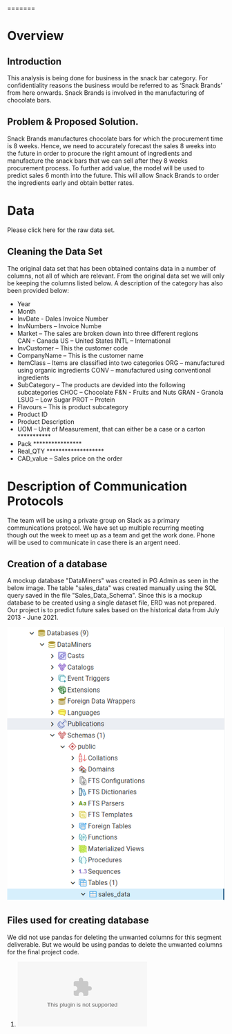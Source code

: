 =======
# Overview
## Introduction
This analysis is being done for business in the snack bar category. For confidentiality reasons the business would be referred to as ‘Snack Brands’ from here onwards. Snack Brands is involved in the manufacturing of chocolate bars. 
## Problem & Proposed Solution.
Snack Brands manufactures chocolate bars for which the procurement time is 8 weeks. Hence, we need to accurately forecast the sales 8 weeks into the future in order to procure the right amount of ingredients and manufacture the snack bars that we can sell after they 8 weeks procurement process. 
To further add value, the model will be used to predict sales 6 month into the future. This will allow Snack Brands to order the ingredients early and obtain better rates.
# Data
Please click here for the raw data set.
## Cleaning the Data Set
The original data set that has been obtained contains data in a number of columns, not all of which are relevant. From the original data set we will only be keeping the columns listed below. A description of the category has also been provided below:

* Year
* Month 
* InvDate - Dales Invoice Number
* InvNumbers – Invoice Numbe
* Market – The sales are broken down into three different regions	
CAN - Canada
US – United States
INTL – International
* InvCustomer – This the customer code
* CompanyName – This is the customer name
* ItemClass – Items are classified into two categories
ORG – manufactured using organic ingredients
CONV – manufactured using conventional ingredients
* SubCategory – The products are devided into the following subcategories
CHOC – Chocolate
F&N - Fruits and Nuts
GRAN - Granola 
LSUG – Low Sugar
PROT – Protein
* Flavours – This is product subcategory
* Product ID
* Product Description
* UOM – Unit of Measurement, that can either be a case or a carton ***********
* Pack ****************
* Real_QTY *******************
* CAD_value – Sales price on the order
# Description of Communication Protocols
The team will be using a private group on Slack as a primary communications protocol. We have set up multiple recurring meeting though out the week to meet up as a team and get the work done. Phone will be used to communicate in case there is an argent need.

## Creation of a database

A mockup database "DataMiners" was created in PG Admin as seen in the below image. The table "sales_data" was created manually using the SQL query saved in the file "Sales_Data_Schema". Since this is a mockup database to be created using a single dataset file, ERD was not prepared. Our project is to predict future sales based on the historical data from July 2013 - June 2021.

![Image](https://github.com/shayanafzal/DataMiners/blob/yashodhan/DataMiners_DB.png)

## Files used for creating database

We did not use pandas for deleting the unwanted columns for this segment deliverable. But we would be using pandas to delete the unwanted columns for the final project code.

1) ![Sales_Data - Only the columns we need](https://github.com/shayanafzal/DataMiners/blob/yashodhan/Sales_Data%20-%20Only%20the%20columns%20we%20need.csv)

